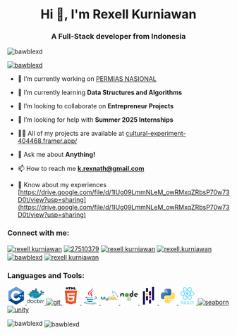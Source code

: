 <h1 align="center">Hi 👋, I'm Rexell Kurniawan</h1>
<h3 align="center">A Full-Stack developer from Indonesia</h3>

<p align="left"> <img src="https://komarev.com/ghpvc/?username=bawblexd&label=Profile%20views&color=0e75b6&style=flat" alt="bawblexd" /> </p>

<p align="left"> <a href="https://github.com/ryo-ma/github-profile-trophy"><img src="https://github-profile-trophy.vercel.app/?username=bawblexd" alt="bawblexd" /></a> </p>

- 🔭 I’m currently working on [PERMIAS NASIONAL](https://www.permiasnasional.com/)

- 🌱 I’m currently learning **Data Structures and Algorithms**

- 👯 I’m looking to collaborate on **Entrepreneur Projects**

- 🤝 I’m looking for help with **Summer 2025 Internships**

- 👨‍💻 All of my projects are available at [cultural-experiment-404468.framer.app/](cultural-experiment-404468.framer.app/)

- 💬 Ask me about **Anything!**

- 📫 How to reach me **k.rexnath@gmail.com**

- 📄 Know about my experiences [https://drive.google.com/file/d/1IUg09LmmNLeM_owRMxqZRbsP70w73D0t/view?usp=sharing](https://drive.google.com/file/d/1IUg09LmmNLeM_owRMxqZRbsP70w73D0t/view?usp=sharing)

<h3 align="left">Connect with me:</h3>
<p align="left">
<a href="https://linkedin.com/in/rexell kurniawan" target="blank"><img align="center" src="https://raw.githubusercontent.com/rahuldkjain/github-profile-readme-generator/master/src/images/icons/Social/linked-in-alt.svg" alt="rexell kurniawan" height="30" width="40" /></a>
<a href="https://stackoverflow.com/users/27510379" target="blank"><img align="center" src="https://raw.githubusercontent.com/rahuldkjain/github-profile-readme-generator/master/src/images/icons/Social/stack-overflow.svg" alt="27510379" height="30" width="40" /></a>
<a href="https://fb.com/rexell kurniawan" target="blank"><img align="center" src="https://raw.githubusercontent.com/rahuldkjain/github-profile-readme-generator/master/src/images/icons/Social/facebook.svg" alt="rexell kurniawan" height="30" width="40" /></a>
<a href="https://instagram.com/rexell.kurniawan" target="blank"><img align="center" src="https://raw.githubusercontent.com/rahuldkjain/github-profile-readme-generator/master/src/images/icons/Social/instagram.svg" alt="rexell.kurniawan" height="30" width="40" /></a>
<a href="https://www.youtube.com/c/bawblexd" target="blank"><img align="center" src="https://raw.githubusercontent.com/rahuldkjain/github-profile-readme-generator/master/src/images/icons/Social/youtube.svg" alt="bawblexd" height="30" width="40" /></a>
<a href="https://www.leetcode.com/rexell kurniawan" target="blank"><img align="center" src="https://raw.githubusercontent.com/rahuldkjain/github-profile-readme-generator/master/src/images/icons/Social/leet-code.svg" alt="rexell kurniawan" height="30" width="40" /></a>
</p>

<h3 align="left">Languages and Tools:</h3>
<p align="left"> <a href="https://www.w3schools.com/cpp/" target="_blank" rel="noreferrer"> <img src="https://raw.githubusercontent.com/devicons/devicon/master/icons/cplusplus/cplusplus-original.svg" alt="cplusplus" width="40" height="40"/> </a> <a href="https://www.docker.com/" target="_blank" rel="noreferrer"> <img src="https://raw.githubusercontent.com/devicons/devicon/master/icons/docker/docker-original-wordmark.svg" alt="docker" width="40" height="40"/> </a> <a href="https://git-scm.com/" target="_blank" rel="noreferrer"> <img src="https://www.vectorlogo.zone/logos/git-scm/git-scm-icon.svg" alt="git" width="40" height="40"/> </a> <a href="https://www.w3.org/html/" target="_blank" rel="noreferrer"> <img src="https://raw.githubusercontent.com/devicons/devicon/master/icons/html5/html5-original-wordmark.svg" alt="html5" width="40" height="40"/> </a> <a href="https://www.java.com" target="_blank" rel="noreferrer"> <img src="https://raw.githubusercontent.com/devicons/devicon/master/icons/java/java-original.svg" alt="java" width="40" height="40"/> </a> <a href="https://www.mysql.com/" target="_blank" rel="noreferrer"> <img src="https://raw.githubusercontent.com/devicons/devicon/master/icons/mysql/mysql-original-wordmark.svg" alt="mysql" width="40" height="40"/> </a> <a href="https://nodejs.org" target="_blank" rel="noreferrer"> <img src="https://raw.githubusercontent.com/devicons/devicon/master/icons/nodejs/nodejs-original-wordmark.svg" alt="nodejs" width="40" height="40"/> </a> <a href="https://pandas.pydata.org/" target="_blank" rel="noreferrer"> <img src="https://raw.githubusercontent.com/devicons/devicon/2ae2a900d2f041da66e950e4d48052658d850630/icons/pandas/pandas-original.svg" alt="pandas" width="40" height="40"/> </a> <a href="https://www.python.org" target="_blank" rel="noreferrer"> <img src="https://raw.githubusercontent.com/devicons/devicon/master/icons/python/python-original.svg" alt="python" width="40" height="40"/> </a> <a href="https://reactjs.org/" target="_blank" rel="noreferrer"> <img src="https://raw.githubusercontent.com/devicons/devicon/master/icons/react/react-original-wordmark.svg" alt="react" width="40" height="40"/> </a> <a href="https://seaborn.pydata.org/" target="_blank" rel="noreferrer"> <img src="https://seaborn.pydata.org/_images/logo-mark-lightbg.svg" alt="seaborn" width="40" height="40"/> </a> <a href="https://unity.com/" target="_blank" rel="noreferrer"> <img src="https://www.vectorlogo.zone/logos/unity3d/unity3d-icon.svg" alt="unity" width="40" height="40"/> </a> </p>

<p><img align="left" src="https://github-readme-stats.vercel.app/api/top-langs?username=bawblexd&show_icons=true&locale=en&layout=compact" alt="bawblexd" /></p>

<p>&nbsp;<img align="center" src="https://github-readme-stats.vercel.app/api?username=bawblexd&show_icons=true&locale=en" alt="bawblexd" /></p>
